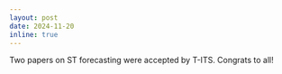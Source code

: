 ```yaml
---
layout: post
date: 2024-11-20
inline: true
---
```

Two papers on ST forecasting were accepted by T-ITS. Congrats to all!
